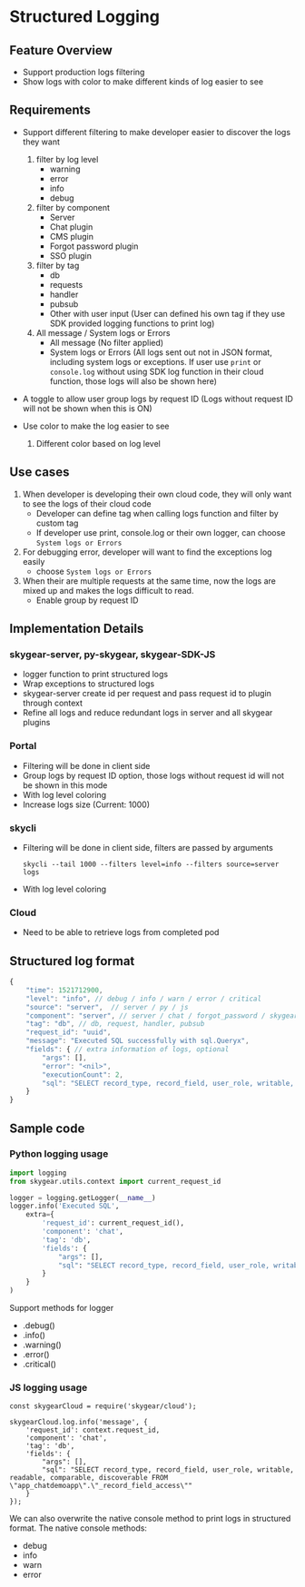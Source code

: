 # Structured Logging

## Feature Overview

* Support production logs filtering
* Show logs with color to make different kinds of log easier to see

## Requirements

* Support different filtering to make developer easier to discover the logs they want
    1. filter by log level
        - warning
        - error
        - info
        - debug
    1. filter by component
        - Server
        - Chat plugin
        - CMS plugin
        - Forgot password plugin
        - SSO plugin
    1. filter by tag
        - db
        - requests
        - handler
        - pubsub
        - Other with user input (User can defined his own tag if they use SDK provided logging functions to print log)
    1. All message / System logs or Errors
        - All message (No filter applied)
        - System logs or Errors (All logs sent out not in JSON format, including system logs or exceptions. If user use `print` or `console.log` without using SDK log function in their cloud function, those logs will also be shown here)

* A toggle to allow user group logs by request ID (Logs without request ID will not be shown when this is ON)

* Use color to make the log easier to see
    1. Different color based on log level

## Use cases

1. When developer is developing their own cloud code, they will only want to see the logs of their cloud code
    - Developer can define tag when calling logs function and filter by custom tag
    - If developer use print, console.log or their own logger, can choose `System logs or Errors`
2. For debugging error, developer will want to find the exceptions log easily
    - choose `System logs or Errors`
3. When their are multiple requests at the same time, now the logs are mixed up and makes the logs
difficult to read.
    - Enable group by request ID

## Implementation Details

### skygear-server, py-skygear, skygear-SDK-JS

- logger function to print structured logs
- Wrap exceptions to structured logs
- skygear-server create id per request and pass request id to plugin through context
- Refine all logs and reduce redundant logs in server and all skygear plugins

### Portal

- Filtering will be done in client side
- Group logs by request ID option, those logs without request id will not be shown in this mode
- With log level coloring
- Increase logs size (Current: 1000)

### skycli

- Filtering will be done in client side, filters are passed by arguments

    `skycli --tail 1000 --filters level=info --filters source=server logs`

- With log level coloring

### Cloud

- Need to be able to retrieve logs from completed pod

## Structured log format

```js
{
    "time": 1521712900,
    "level": "info", // debug / info / warn / error / critical
    "source": "server",  // server / py / js
    "component": "server", // server / chat / forgot_password / skygear_content_manager / skygear_sso
    "tag": "db", // db, request, handler, pubsub
    "request_id": "uuid",
    "message": "Executed SQL successfully with sql.Queryx",
    "fields": { // extra information of logs, optional
        "args": [],
        "error": "<nil>",
        "executionCount": 2,
        "sql": "SELECT record_type, record_field, user_role, writable, readable, comparable, discoverable FROM \"app_chatdemoapp\".\"_record_field_access\"",
    }
}
```

## Sample code

### Python logging usage

```py
import logging
from skygear.utils.context import current_request_id

logger = logging.getLogger(__name__)
logger.info('Executed SQL',
    extra={
        'request_id': current_request_id(),
        'component': 'chat',
        'tag': 'db',
        'fields': {
            "args": [],
            "sql": "SELECT record_type, record_field, user_role, writable, readable, comparable, discoverable FROM \"app_chatdemoapp\".\"_record_field_access\""
        }
    }
)
```

Support methods for logger
- .debug()
- .info()
- .warning()
- .error()
- .critical()


### JS logging usage

```
const skygearCloud = require('skygear/cloud');

skygearCloud.log.info('message', {
    'request_id': context.request_id,
    'component': 'chat',
    'tag': 'db',
    'fields': {
        "args": [],
        "sql": "SELECT record_type, record_field, user_role, writable, readable, comparable, discoverable FROM \"app_chatdemoapp\".\"_record_field_access\""
    }
});
```

We can also overwrite the native console method to print logs in structured format. The native console methods:
- debug
- info
- warn
- error
